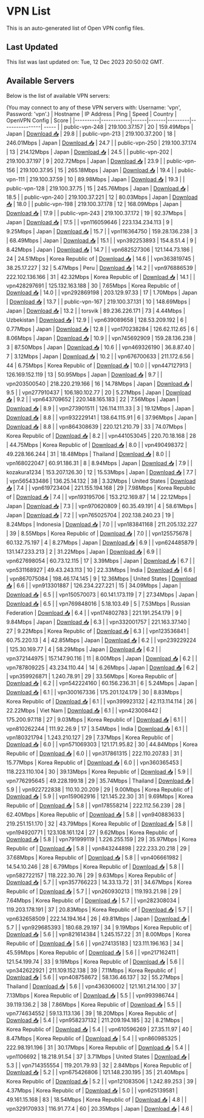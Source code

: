 # VPN List

This is an auto-generated list of Open VPN config files.

## Last Updated

This list was last updated on: Tue, 12 Dec 2023 20:50:02 GMT.

## Available Servers

Below is the list of available VPN servers:

(You may connect to any of these VPN servers with: Username: 'vpn', Password: 'vpn'.)
| Hostname | IP Address | Ping | Speed | Country | OpenVPN Config | Score |
|----------|------------|------|-------|---------|----------------| ----- |
| public-vpn-248 | 219.100.37.157 | 20 | 159.49Mbps | Japan | [Download 📥](./configs/server_0_JP.ovpn) | 29.8 |
| public-vpn-213 | 219.100.37.200 | 18 | 246.01Mbps | Japan | [Download 📥](./configs/server_1_JP.ovpn) | 24.7 |
| public-vpn-250 | 219.100.37.174 | 13 | 214.12Mbps | Japan | [Download 📥](./configs/server_2_JP.ovpn) | 24.5 |
| public-vpn-202 | 219.100.37.197 | 9 | 202.72Mbps | Japan | [Download 📥](./configs/server_3_JP.ovpn) | 23.9 |
| public-vpn-156 | 219.100.37.95 | 15 | 265.18Mbps | Japan | [Download 📥](./configs/server_4_JP.ovpn) | 19.4 |
| public-vpn-111 | 219.100.37.59 | 10 | 89.98Mbps | Japan | [Download 📥](./configs/server_5_JP.ovpn) | 19.3 |
| public-vpn-128 | 219.100.37.75 | 15 | 245.76Mbps | Japan | [Download 📥](./configs/server_6_JP.ovpn) | 18.5 |
| public-vpn-240 | 219.100.37.221 | 12 | 80.03Mbps | Japan | [Download 📥](./configs/server_7_JP.ovpn) | 18.0 |
| public-vpn-198 | 219.100.37.178 | 12 | 168.09Mbps | Japan | [Download 📥](./configs/server_8_JP.ovpn) | 17.9 |
| public-vpn-243 | 219.100.37.172 | 19 | 92.37Mbps | Japan | [Download 📥](./configs/server_9_JP.ovpn) | 17.5 |
| vpn116059646 | 223.134.234.113 | 9 | 9.25Mbps | Japan | [Download 📥](./configs/server_10_JP.ovpn) | 15.7 |
| vpn116364750 | 159.28.136.238 | 3 | 68.49Mbps | Japan | [Download 📥](./configs/server_11_JP.ovpn) | 15.1 |
| vpn392253893 | 154.8.51.4 | 9 | 8.42Mbps | Japan | [Download 📥](./configs/server_12_JP.ovpn) | 14.7 |
| vpn682527306 | 121.144.73.186 | 24 | 24.51Mbps | Korea Republic of | [Download 📥](./configs/server_13_KR.ovpn) | 14.6 |
| vpn363819745 | 38.25.17.227 | 32 | 5.47Mbps | Peru | [Download 📥](./configs/server_14_PE.ovpn) | 14.2 |
| vpn976886539 | 222.102.136.166 | 31 | 42.32Mbps | Korea Republic of | [Download 📥](./configs/server_15_KR.ovpn) | 14.1 |
| vpn428297691 | 125.132.163.188 | 30 | 7.65Mbps | Korea Republic of | [Download 📥](./configs/server_16_KR.ovpn) | 14.0 |
| vpn292869198 | 203.129.97.33 | 17 | 1.70Mbps | Japan | [Download 📥](./configs/server_17_JP.ovpn) | 13.7 |
| public-vpn-167 | 219.100.37.131 | 10 | 148.69Mbps | Japan | [Download 📥](./configs/server_18_JP.ovpn) | 13.2 |
| torsvik | 89.236.226.171 | 73 | 4.44Mbps | Uzbekistan | [Download 📥](./configs/server_19_UZ.ovpn) | 12.9 |
| vpn639089658 | 128.53.209.192 | 6 | 0.77Mbps | Japan | [Download 📥](./configs/server_20_JP.ovpn) | 12.8 |
| vpn170238284 | 126.62.112.65 | 6 | 8.06Mbps | Japan | [Download 📥](./configs/server_21_JP.ovpn) | 10.9 |
| vpn745692909 | 159.28.136.238 | 3 | 87.50Mbps | Japan | [Download 📥](./configs/server_22_JP.ovpn) | 10.6 |
| vpn469326190 | 36.8.87.40 | 7 | 3.12Mbps | Japan | [Download 📥](./configs/server_23_JP.ovpn) | 10.2 |
| vpn676700633 | 211.172.6.56 | 44 | 6.75Mbps | Korea Republic of | [Download 📥](./configs/server_24_KR.ovpn) | 10.0 |
| vpn447127913 | 126.169.152.119 | 13 | 50.95Mbps | Japan | [Download 📥](./configs/server_25_JP.ovpn) | 9.7 |
| vpn203500540 | 218.220.219.166 | 16 | 14.78Mbps | Japan | [Download 📥](./configs/server_26_JP.ovpn) | 9.5 |
| vpn277910437 | 106.180.102.77 | 20 | 5.27Mbps | Japan | [Download 📥](./configs/server_27_JP.ovpn) | 9.2 |
| vpn643709652 | 220.148.165.183 | 22 | 7.56Mbps | Japan | [Download 📥](./configs/server_28_JP.ovpn) | 8.9 |
| vpn273901511 | 126.114.111.33 | 3 | 19.12Mbps | Japan | [Download 📥](./configs/server_29_JP.ovpn) | 8.8 |
| vpn932229141 | 138.64.115.91 | 6 | 37.96Mbps | Japan | [Download 📥](./configs/server_30_JP.ovpn) | 8.8 |
| vpn864308639 | 220.121.210.79 | 33 | 74.07Mbps | Korea Republic of | [Download 📥](./configs/server_31_KR.ovpn) | 8.2 |
| vpn441053045 | 220.70.18.168 | 28 | 44.75Mbps | Korea Republic of | [Download 📥](./configs/server_32_KR.ovpn) | 8.0 |
| vpn490498372 | 49.228.166.244 | 31 | 18.48Mbps | Thailand | [Download 📥](./configs/server_33_TH.ovpn) | 8.0 |
| vpn168022047 | 60.91.186.31 | 8 | 8.94Mbps | Japan | [Download 📥](./configs/server_34_JP.ovpn) | 7.9 |
| kozakura1234 | 153.207.126.30 | 12 | 15.53Mbps | Japan | [Download 📥](./configs/server_35_JP.ovpn) | 7.7 |
| vpn565433486 | 136.25.14.132 | 38 | 3.32Mbps | United States | [Download 📥](./configs/server_36_US.ovpn) | 7.4 |
| vpn619723404 | 221.155.194.168 | 29 | 7.98Mbps | Korea Republic of | [Download 📥](./configs/server_37_KR.ovpn) | 7.4 |
| vpn193195706 | 153.212.169.87 | 14 | 22.12Mbps | Japan | [Download 📥](./configs/server_38_JP.ovpn) | 7.3 |
| vpn970620809 | 60.35.49.191 | 4 | 58.61Mbps | Japan | [Download 📥](./configs/server_39_JP.ovpn) | 7.2 |
| vpn765025704 | 202.138.240.23 | 19 | 8.24Mbps | Indonesia | [Download 📥](./configs/server_40_ID.ovpn) | 7.0 |
| vpn183841168 | 211.205.132.227 | 39 | 8.55Mbps | Korea Republic of | [Download 📥](./configs/server_41_KR.ovpn) | 7.0 |
| vpn125575678 | 60.132.75.197 | 4 | 8.27Mbps | Japan | [Download 📥](./configs/server_42_JP.ovpn) | 6.9 |
| vpn624485879 | 131.147.233.213 | 2 | 31.22Mbps | Japan | [Download 📥](./configs/server_43_JP.ovpn) | 6.9 |
| vpn627698054 | 60.73.12.115 | 17 | 3.39Mbps | Japan | [Download 📥](./configs/server_44_JP.ovpn) | 6.7 |
| vpn531168927 | 49.43.243.113 | 10 | 22.33Mbps | India | [Download 📥](./configs/server_45_IN.ovpn) | 6.6 |
| vpn867075084 | 198.46.174.145 | 9 | 12.36Mbps | United States | [Download 📥](./configs/server_46_US.ovpn) | 6.6 |
| vpn913301887 | 126.234.227.221 | 15 | 34.09Mbps | Japan | [Download 📥](./configs/server_47_JP.ovpn) | 6.5 |
| vpn150570073 | 60.141.173.119 | 7 | 27.34Mbps | Japan | [Download 📥](./configs/server_48_JP.ovpn) | 6.5 |
| vpn769848016 | 5.18.103.49 | 5 | 7.53Mbps | Russian Federation | [Download 📥](./configs/server_49_RU.ovpn) | 6.4 |
| vpn174802783 | 221.191.254.179 | 9 | 9.84Mbps | Japan | [Download 📥](./configs/server_50_JP.ovpn) | 6.3 |
| vpn332001757 | 221.163.37.140 | 27 | 9.22Mbps | Korea Republic of | [Download 📥](./configs/server_51_KR.ovpn) | 6.3 |
| vpn123536841 | 60.75.220.13 | 4 | 42.85Mbps | Japan | [Download 📥](./configs/server_52_JP.ovpn) | 6.2 |
| vpn239229224 | 125.30.169.77 | 4 | 58.29Mbps | Japan | [Download 📥](./configs/server_53_JP.ovpn) | 6.2 |
| vpn372144975 | 157.147.90.116 | 11 | 8.00Mbps | Japan | [Download 📥](./configs/server_54_JP.ovpn) | 6.2 |
| vpn787809225 | 43.234.110.44 | 14 | 6.26Mbps | Japan | [Download 📥](./configs/server_55_JP.ovpn) | 6.2 |
| vpn359926871 | 1.240.78.91 | 29 | 33.56Mbps | Korea Republic of | [Download 📥](./configs/server_56_KR.ovpn) | 6.2 |
| vpn542224160 | 60.156.236.31 | 6 | 5.24Mbps | Japan | [Download 📥](./configs/server_57_JP.ovpn) | 6.1 |
| vpn300167336 | 175.201.124.179 | 30 | 8.83Mbps | Korea Republic of | [Download 📥](./configs/server_58_KR.ovpn) | 6.1 |
| vpn399923132 | 42.113.114.114 | 26 | 22.22Mbps | Viet Nam | [Download 📥](./configs/server_59_VN.ovpn) | 6.1 |
| vpn423008442 | 175.200.97.118 | 27 | 9.03Mbps | Korea Republic of | [Download 📥](./configs/server_60_KR.ovpn) | 6.1 |
| vpn810262244 | 111.92.26.9 | 17 | 3.54Mbps | India | [Download 📥](./configs/server_61_IN.ovpn) | 6.1 |
| vpn180321794 | 1.243.210.127 | 29 | 7.37Mbps | Korea Republic of | [Download 📥](./configs/server_62_KR.ovpn) | 6.0 |
| vpn571069303 | 121.171.95.82 | 30 | 44.84Mbps | Korea Republic of | [Download 📥](./configs/server_63_KR.ovpn) | 6.0 |
| vpn317861315 | 222.110.207.83 | 31 | 15.77Mbps | Korea Republic of | [Download 📥](./configs/server_64_KR.ovpn) | 6.0 |
| vpn360365453 | 118.223.110.104 | 30 | 39.13Mbps | Korea Republic of | [Download 📥](./configs/server_65_KR.ovpn) | 5.9 |
| vpn776295645 | 49.228.199.18 | 29 | 35.74Mbps | Thailand | [Download 📥](./configs/server_66_TH.ovpn) | 5.9 |
| vpn922722838 | 110.10.20.209 | 29 | 9.00Mbps | Korea Republic of | [Download 📥](./configs/server_67_KR.ovpn) | 5.9 |
| vpn159062916 | 121.145.22.30 | 31 | 9.69Mbps | Korea Republic of | [Download 📥](./configs/server_68_KR.ovpn) | 5.8 |
| vpn178558214 | 222.112.56.239 | 28 | 62.40Mbps | Korea Republic of | [Download 📥](./configs/server_69_KR.ovpn) | 5.8 |
| vpn940883633 | 219.251.151.170 | 32 | 43.79Mbps | Korea Republic of | [Download 📥](./configs/server_70_KR.ovpn) | 5.8 |
| vpn194920771 | 123.108.161.124 | 27 | 9.62Mbps | Korea Republic of | [Download 📥](./configs/server_71_KR.ovpn) | 5.8 |
| vpn791999119 | 1.226.255.159 | 29 | 35.97Mbps | Korea Republic of | [Download 📥](./configs/server_72_KR.ovpn) | 5.8 |
| vpn843244898 | 222.233.20.218 | 29 | 37.68Mbps | Korea Republic of | [Download 📥](./configs/server_73_KR.ovpn) | 5.8 |
| vpn406661982 | 14.54.10.246 | 28 | 6.79Mbps | Korea Republic of | [Download 📥](./configs/server_74_KR.ovpn) | 5.8 |
| vpn582722157 | 118.222.30.76 | 29 | 9.63Mbps | Korea Republic of | [Download 📥](./configs/server_75_KR.ovpn) | 5.7 |
| vpn357766223 | 14.33.13.72 | 31 | 34.67Mbps | Korea Republic of | [Download 📥](./configs/server_76_KR.ovpn) | 5.7 |
| vpn260930213 | 119.193.21.98 | 29 | 7.64Mbps | Korea Republic of | [Download 📥](./configs/server_77_KR.ovpn) | 5.7 |
| vpn282308034 | 119.203.178.191 | 37 | 20.83Mbps | Korea Republic of | [Download 📥](./configs/server_78_KR.ovpn) | 5.7 |
| vpn632658509 | 222.14.194.164 | 26 | 49.81Mbps | Japan | [Download 📥](./configs/server_79_JP.ovpn) | 5.7 |
| vpn929685393 | 180.68.29.197 | 34 | 9.19Mbps | Korea Republic of | [Download 📥](./configs/server_80_KR.ovpn) | 5.6 |
| vpn821614384 | 1.245.157.22 | 31 | 8.00Mbps | Korea Republic of | [Download 📥](./configs/server_81_KR.ovpn) | 5.6 |
| vpn274135183 | 123.111.196.163 | 34 | 45.59Mbps | Korea Republic of | [Download 📥](./configs/server_82_KR.ovpn) | 5.6 |
| vpn217162411 | 121.54.199.74 | 33 | 9.19Mbps | Korea Republic of | [Download 📥](./configs/server_83_KR.ovpn) | 5.6 |
| vpn342622921 | 211.109.152.138 | 39 | 7.11Mbps | Korea Republic of | [Download 📥](./configs/server_84_KR.ovpn) | 5.6 |
| vpn408758672 | 58.136.46.137 | 32 | 55.27Mbps | Thailand | [Download 📥](./configs/server_85_TH.ovpn) | 5.6 |
| vpn436306002 | 121.161.214.100 | 37 | 7.13Mbps | Korea Republic of | [Download 📥](./configs/server_86_KR.ovpn) | 5.5 |
| vpn993986744 | 39.119.136.2 | 38 | 7.86Mbps | Korea Republic of | [Download 📥](./configs/server_87_KR.ovpn) | 5.5 |
| vpn774634552 | 59.13.113.136 | 39 | 18.20Mbps | Korea Republic of | [Download 📥](./configs/server_88_KR.ovpn) | 5.4 |
| vpn958237132 | 211.209.194.185 | 32 | 8.21Mbps | Korea Republic of | [Download 📥](./configs/server_89_KR.ovpn) | 5.4 |
| vpn610596269 | 27.35.11.97 | 40 | 8.47Mbps | Korea Republic of | [Download 📥](./configs/server_90_KR.ovpn) | 5.4 |
| vpn860985325 | 222.98.191.196 | 31 | 30.17Mbps | Korea Republic of | [Download 📥](./configs/server_91_KR.ovpn) | 5.4 |
| vpn1106692 | 18.218.91.54 | 37 | 3.71Mbps | United States | [Download 📥](./configs/server_92_US.ovpn) | 5.3 |
| vpn714355554 | 119.201.79.93 | 32 | 2.84Mbps | Korea Republic of | [Download 📥](./configs/server_93_KR.ovpn) | 5.2 |
| vpn675426806 | 121.148.230.195 | 35 | 21.40Mbps | Korea Republic of | [Download 📥](./configs/server_94_KR.ovpn) | 5.2 |
| vpn121083506 | 1.242.89.253 | 39 | 4.37Mbps | Korea Republic of | [Download 📥](./configs/server_95_KR.ovpn) | 5.0 |
| vpn625139581 | 49.161.15.168 | 83 | 18.54Mbps | Korea Republic of | [Download 📥](./configs/server_96_KR.ovpn) | 4.8 |
| vpn329170933 | 116.91.77.4 | 60 | 20.35Mbps | Japan | [Download 📥](./configs/server_97_JP.ovpn) | 4.6 |
